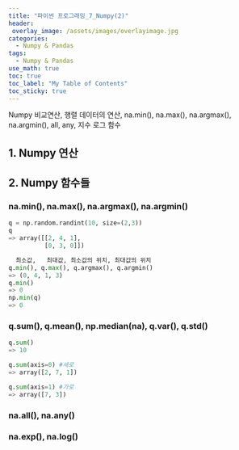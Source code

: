 ```yaml
---
title: "파이썬 프로그래밍_7_Numpy(2)"
header:
 overlay_image: /assets/images/overlayimage.jpg
categories:
  - Numpy & Pandas
tags:
  - Numpy & Pandas
use_math: true
toc: true
toc_label: "My Table of Contents"
toc_sticky: true
---
```

Numpy 비교연산, 행렬 데이터의 연산, na.min(), na.max(), na.argmax(), na.argmin(), all, any, 지수 로그 함수

## 1. Numpy 연산
## 2. Numpy 함수들
### na.min(), na.max(), na.argmax(), na.argmin()
```python
q = np.random.randint(10, size=(2,3))
q
=> array([[2, 4, 1],
          [0, 3, 0]])

  최소값,   최대값, 최소값의 위치, 최대값의 위치
q.min(), q.max(), q.argmax(), q.argmin()
=> (0, 4, 1, 3)
q.min()
=> 0
np.min(q)
=> 0
```
### q.sum(), q.mean(), np.median(na), q.var(), q.std()
```python
q.sum()
=> 10

q.sum(axis=0) #세로
=> array([2, 7, 1])

q.sum(axis=1) #가로
=> array([7, 3])


```
### na.all(), na.any()
### na.exp(), na.log()
